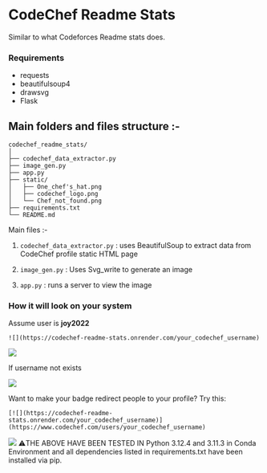 # CodeChef Readme Stats

Similar to what Codeforces Readme stats does. 

### Requirements
- requests
- beautifulsoup4
- drawsvg
- Flask

## Main folders and files structure :-

```
codechef_readme_stats/
│
├── codechef_data_extractor.py
├── image_gen.py
├── app.py
├── static/
│   ├── One_chef's_hat.png
│   ├── codechef_logo.png
│   └── Chef_not_found.png
├── requirements.txt
└── README.md

```

Main files :-

1. `codechef_data_extractor.py` : uses BeautifulSoup to extract data from CodeChef profile static HTML page

2. `image_gen.py` : Uses Svg_write to generate an image

3. `app.py` : runs a server to view the image

### How it will look on your system 
Assume user is **joy2022**

```
![](https://codechef-readme-stats.onrender.com/your_codechef_username)
```
![](https://codechef-readme-stats.onrender.com/joy2022)

If username not exists

![](https://codechef-readme-stats.onrender.com/jfsdkfdsdkfsfh)

Want to make your badge redirect people to your profile? Try this:
```
[![](https://codechef-readme-stats.onrender.com/your_codechef_username)](https://www.codechef.com/users/your_codechef_username)
```


![](http://localhost:5000/joy2022)
⚠️THE ABOVE HAVE BEEN TESTED IN Python 3.12.4 and 3.11.3 in Conda Environment and all dependencies listed in requirements.txt have been installed via pip.